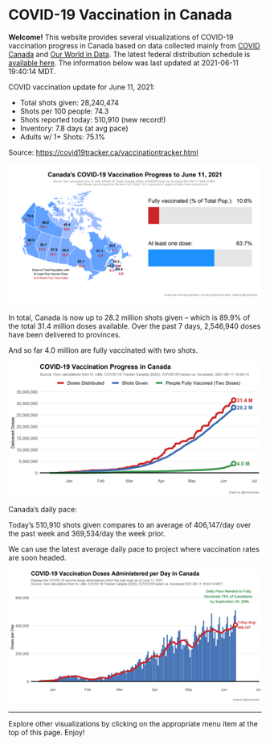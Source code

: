 COVID-19 Vaccination in Canada
==============================

**Welcome!** This website provides several visualizations of COVID-19
vaccination progress in Canada based on data collected mainly from
[COVID Canada](https://covid19tracker.ca/vaccinationtracker.html) and
[Our World in Data](https://ourworldindata.org/covid-vaccinations). The
latest federal distribution schedule is [available
here](https://www.canada.ca/en/public-health/services/diseases/2019-novel-coronavirus-infection/prevention-risks/covid-19-vaccine-treatment/vaccine-rollout.html).
The information below was last updated at 2021-06-11 19:40:14 MDT.

COVID vaccination update for June 11, 2021:

-   Total shots given: 28,240,474
-   Shots per 100 people: 74.3
-   Shots reported today: 510,910 (new record!)
-   Inventory: 7.8 days (at avg pace)
-   Adults w/ 1+ Shots: 75.1%

Source:
<a href="https://covid19tracker.ca/vaccinationtracker.html" class="uri">https://covid19tracker.ca/vaccinationtracker.html</a>

![](Plots/plot_main.png)

In total, Canada is now up to 28.2 million shots given – which is 89.9%
of the total 31.4 million doses available. Over the past 7 days,
2,546,940 doses have been delivered to provinces.

And so far 4.0 million are fully vaccinated with two shots.

![](Plots/plot_total.png)

Canada’s daily pace:

Today’s 510,910 shots given compares to an average of 406,147/day over
the past week and 369,534/day the week prior.

We can use the latest average daily pace to project where vaccination
rates are soon headed.

![](Plots/pace_national.png)

------------------------------------------------------------------------

Explore other visualizations by clicking on the appropriate menu item at
the top of this page. Enjoy!
